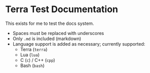 # Terra Test Documentation

This exists for me to test the docs system.

- Spaces must be replaced with underscores
- Only `.md` is included (markdown)
- Language support is added as necessary; currently supported:
  - Terra (`terra`)
  - Lua (`lua`)
  - C (`c`) / C++ (`cpp`)
  - Bash (`bash`)
